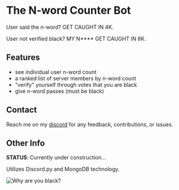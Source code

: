 # The N-word Counter Bot

User said the n-word? GET CAUGHT IN 4K.

User not verified black? MY N**** GET CAUGHT IN 8K.

## Features
- see individual user n-word count
- a ranked list of server members by n-word count
- "verify" yourself through votes that you are black
- give n-word passes (must be black)

## Contact
Reach me on my [discord](https://discordapp.com/users/354783154126716938/) for any feedback,
contributions, or issues.

## Other Info
**STATUS**: Currently under construction...

Utilizes Discord.py and MongoDB technology.

![Why are you black?](https://i.ytimg.com/vi/mA5C08RWBzs/maxresdefault.jpg)

